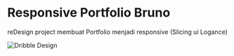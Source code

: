 # Responsive Portfolio Bruno
reDesign project membuat Portfolio menjadi responsive (Slicing ui Logance)

![Dribble Design](/example1.png)
